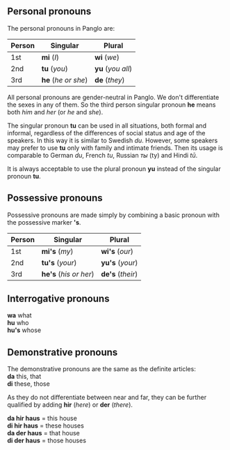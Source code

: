 ## Personal pronouns

The personal pronouns in Panglo are:

| Person | Singular             | Plural             |
|--------|----------------------|--------------------|
| 1st    | **mi** (_I_)         | **wi** (_we_)      |
| 2nd    | **tu** (_you_)       | **yu** (_you all_) |
| 3rd    | **he** (_he or she_) | **de** (_they_)    |

All personal pronouns are gender-neutral in Panglo.
We don't differentiate the sexes in any of them.
So the third person singular pronoun **he** means both _him_ and _her_ (or _he_ and _she_).

The singular pronoun **tu** can be used in all situations, both formal and informal,
regardless of the differences of social status and age of the speakers.
In this way it is similar to Swedish _du_.
However, some speakers may prefer to use **tu** only with family and intimate friends.
Then its usage is comparable to German _du_, French _tu_, Russian _ты_ (ty) and Hindi _tū_.

It is always acceptable to use the plural pronoun **yu**
instead of the singular pronoun **tu**.


## Possessive pronouns

Possessive pronouns are made simply by combining a basic pronoun
with the possessive marker **'s**.

| Person | Singular                | Plural               |
|--------|-------------------------|----------------------|
| 1st    | **mi's** (_my_)         | **wi's** (_our_)     |
| 2nd    | **tu's** (_your_)       | **yu's** (_your_)    |
| 3rd    | **he's** (_his or her_) | **de's** (_their_)   |


## Interrogative pronouns

**wa** what  
**hu** who  
**hu's** whose


## Demonstrative pronouns

The demonstrative pronouns are the same as the definite articles:  
**da**
this, that  
**di**
these, those

As they do not differentiate between near and far, they can be further qualified by adding
**hir**
(_here_) or
**der**
(_there_).

**da hir haus**
= this house  
**di hir haus**
= these houses  
**da der haus**
= that house  
**di der haus**
= those houses  

